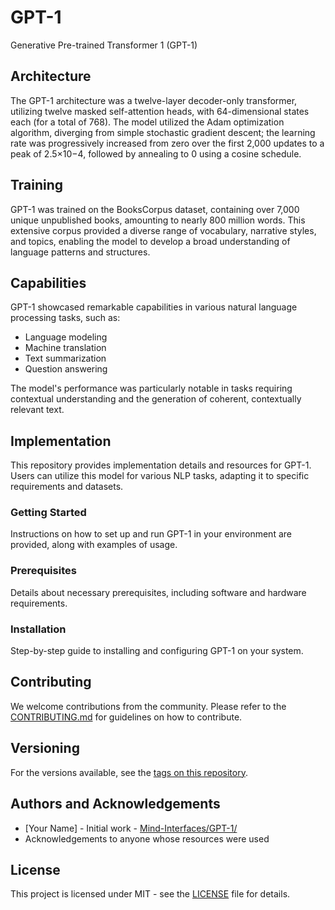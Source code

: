 # GPT-1
Generative Pre-trained Transformer 1 (GPT-1)

## Architecture
The GPT-1 architecture was a twelve-layer decoder-only transformer, utilizing twelve masked self-attention heads, with 64-dimensional states each (for a total of 768). The model utilized the Adam optimization algorithm, diverging from simple stochastic gradient descent; the learning rate was progressively increased from zero over the first 2,000 updates to a peak of 2.5×10−4, followed by annealing to 0 using a cosine schedule.

## Training
GPT-1 was trained on the BooksCorpus dataset, containing over 7,000 unique unpublished books, amounting to nearly 800 million words. This extensive corpus provided a diverse range of vocabulary, narrative styles, and topics, enabling the model to develop a broad understanding of language patterns and structures.

## Capabilities
GPT-1 showcased remarkable capabilities in various natural language processing tasks, such as:
- Language modeling
- Machine translation
- Text summarization
- Question answering

The model's performance was particularly notable in tasks requiring contextual understanding and the generation of coherent, contextually relevant text.

## Implementation
This repository provides implementation details and resources for GPT-1. Users can utilize this model for various NLP tasks, adapting it to specific requirements and datasets.

### Getting Started
Instructions on how to set up and run GPT-1 in your environment are provided, along with examples of usage.

### Prerequisites
Details about necessary prerequisites, including software and hardware requirements.

### Installation
Step-by-step guide to installing and configuring GPT-1 on your system.

## Contributing
We welcome contributions from the community. Please refer to the [CONTRIBUTING.md](LINK_TO_YOUR_CONTRIBUTING.MD) for guidelines on how to contribute.

## Versioning
For the versions available, see the [tags on this repository](https://github.com/yourproject/tags).

## Authors and Acknowledgements
- [Your Name] - Initial work - [Mind-Interfaces/GPT-1/](https://github.com/Mind-Interfaces/GPT-1/)
- Acknowledgements to anyone whose resources were used

## License
This project is licensed under MIT - see the [LICENSE](LICENSE) file for details.

